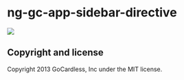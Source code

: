 # ng-gc-app-sidebar-directive

![](https://circleci.com/gh/gocardless-ng/ng-gc-app-sidebar-directive.png?circle-token=:circle-token)

## Copyright and license

Copyright 2013 GoCardless, Inc under the MIT license.
